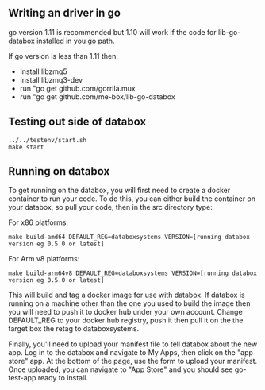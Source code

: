 ## Writing an driver in go

go version 1.11 is recommended but 1.10 will work if the code for lib-go-databox installed in you go path.

If go version is less than 1.11 then:
* Install libzmq5
* Install libzmq3-dev
* run "go get github.com/gorrila.mux
* run "go get github.com/me-box/lib-go-databox

## Testing out side of databox

```
../../testenv/start.sh
make start
```

## Running on databox

To get running on the databox, you will first need to create a docker container to run your code.  To do this, you can either build the container on your databox, so pull your code, then in the src directory type:

For x86 platforms:
```
make build-amd64 DEFAULT_REG=databoxsystems VERSION=[running databox version eg 0.5.0 or latest]
```

For Arm v8 platforms:
```
make build-arm64v8 DEFAULT_REG=databoxsystems VERSION=[running databox version eg 0.5.0 or latest]
```

This will build and tag a docker image for use with databox. If databox is running on a machine other than the one you used to build the image then you will need to push it to docker hub under your own account. Change DEFAULT_REG to your docker hub registry, push it then pull it on the the target box the retag to databoxsystems.

Finally, you'll need to upload your manifest file to tell databox about the new app.  Log in to the databox and navigate to My Apps, then click on the "app store" app.  At the bottom of the page, use the form to upload your manifest.  Once uploaded, you can navigate to "App Store" and you should see go-test-app ready to install.
